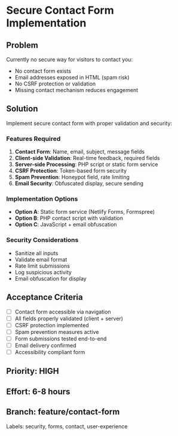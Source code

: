 # Secure Contact Form Implementation

## Problem
Currently no secure way for visitors to contact you:
- No contact form exists
- Email addresses exposed in HTML (spam risk)
- No CSRF protection or validation
- Missing contact mechanism reduces engagement

## Solution
Implement secure contact form with proper validation and security:

### Features Required
1. **Contact Form**: Name, email, subject, message fields
2. **Client-side Validation**: Real-time feedback, required fields
3. **Server-side Processing**: PHP script or static form service
4. **CSRF Protection**: Token-based form security
5. **Spam Prevention**: Honeypot field, rate limiting
6. **Email Security**: Obfuscated display, secure sending

### Implementation Options
- **Option A**: Static form service (Netlify Forms, Formspree)
- **Option B**: PHP contact script with validation
- **Option C**: JavaScript + email obfuscation

### Security Considerations
- Sanitize all inputs
- Validate email format
- Rate limit submissions
- Log suspicious activity
- Email obfuscation for display

## Acceptance Criteria
- [ ] Contact form accessible via navigation
- [ ] All fields properly validated (client + server)
- [ ] CSRF protection implemented
- [ ] Spam prevention measures active
- [ ] Form submissions tested end-to-end
- [ ] Email delivery confirmed
- [ ] Accessibility compliant form

## Priority: HIGH
## Effort: 6-8 hours
## Branch: feature/contact-form

Labels: security, forms, contact, user-experience

